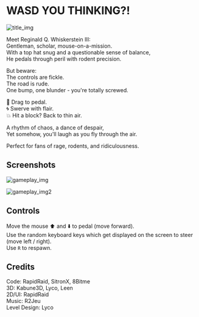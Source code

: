# WASD YOU THINKING?!
![title_img](https://img.itch.zone/aW1nLzIzMTcwODAyLnBuZw==/315x250%23c/nJISJq.png)

Meet Reginald Q. Whiskerstein III:  
Gentleman, scholar, mouse-on-a-mission.  
With a top hat snug and a questionable sense of balance,  
He pedals through peril with rodent precision.  

But beware:  
The controls are fickle.  
The road is rude.  
One bump, one blunder - you're totally screwed.  

🎩 Drag to pedal.  
🌀 Swerve with flair.  
💥 Hit a block? Back to thin air.  

A rhythm of chaos, a dance of despair,  
Yet somehow, you'll laugh as you fly through the air.  

Perfect for fans of rage, rodents, and ridiculousness.

## Screenshots
![gameplay_img](https://img.itch.zone/aW1hZ2UvMzg4Mzg5Ny8yMzE4MTQ4OC5naWY=/original/wtBjpP.gif)

![gameplay_img2](https://img.itch.zone/aW1hZ2UvMzg4Mzg5Ny8yMzE4MTQzOS5naWY=/original/nZ6wTP.gif)

## Controls
Move the mouse ⬆️ and ⬇️ to pedal (move forward).  
Use the random keyboard keys which get displayed on the screen to steer (move left / right).  
Use `R` to respawn.   

## Credits

Code: RapidRaid, SitronX, 8Bitme  
3D: Kabune3D, Lyco, Leen  
2D/UI: RapidRaid  
Music: R2Jeu  
Level Design: Lyco  